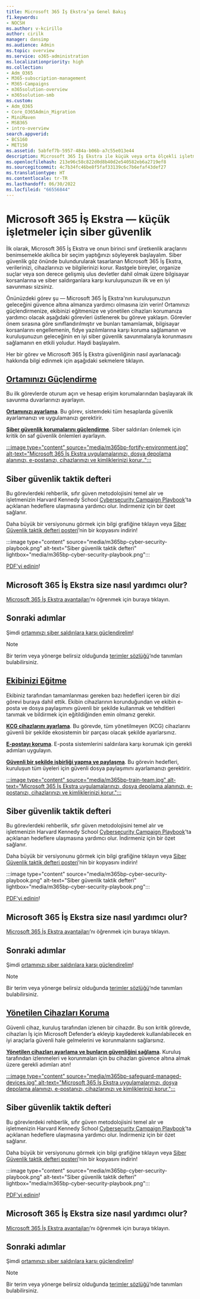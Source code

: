```yaml
---
title: Microsoft 365 İş Ekstra’ya Genel Bakış
f1.keywords:
- NOCSH
ms.author: v-kcirillo
author: cirilk
manager: dansimp
ms.audience: Admin
ms.topic: overview
ms.service: o365-administration
ms.localizationpriority: high
ms.collection:
- Adm_O365
- M365-subscription-management
- M365-Campaigns
- m365solution-overview
- m365solution-smb
ms.custom:
- Adm_O365
- Core_O365Admin_Migration
- MiniMaven
- MSB365
- intro-overview
search.appverid:
- BCS160
- MET150
ms.assetid: 5abfef7b-5957-484a-b06b-a7c55e013e44
description: Microsoft 365 İş Ekstra ile küçük veya orta ölçekli işletmeler için siber güvenliği nasıl uygulayacağınızı öğrenin. Siber güvenlik işlevleri ve özellikleri, siber saldırıları ve güvenlik ihlallerini önlemek ve üst düzey siber savunmalarla verileri, cihazları ve bilgileri korumaya yardımcı olmak için iyileştirilmiştir.
ms.openlocfilehash: 213e96c58c822d0d8b40d2e540582eb6a2719ef8
ms.sourcegitcommit: 4c7b34fc46be8f5faf33139c6c7b6efaf43def27
ms.translationtype: HT
ms.contentlocale: tr-TR
ms.lasthandoff: 06/30/2022
ms.locfileid: "66556844"
---
```

# <a name="microsoft-365-business-premium-mdash-cybersecurity-for-small-business"></a>Microsoft 365 İş Ekstra &mdash; küçük işletmeler için siber güvenlik

İlk olarak, Microsoft 365 İş Ekstra ve onun birinci sınıf üretkenlik araçlarını benimsemekle akıllıca bir seçim yaptığınızı söyleyerek başlayalım. Siber güvenlik göz önünde bulundurularak tasarlanan Microsoft 365 İş Ekstra, verilerinizi, cihazlarınızı ve bilgilerinizi korur. Rastgele bireyler, organize suçlar veya son derece gelişmiş ulus devletler dahil olmak üzere bilgisayar korsanlarına ve siber saldırganlara karşı kuruluşunuzun ilk ve en iyi savunması sizsiniz.

Önünüzdeki görev şu &mdash; Microsoft 365 İş Ekstra'nın kuruluşunuzun geleceğini güvence altına almanıza yardımcı olmasına izin verin! Ortamınızı güçlendirmenize, ekibinizi eğitmenize ve yönetilen cihazları korumanıza yardımcı olacak aşağıdaki görevleri üstlenerek bu göreve yaklaşın. Görevler önem sırasına göre sınıflandırılmıştır ve bunları tamamlamak, bilgisayar korsanlarını engellemenin, fidye yazılımlarına karşı koruma sağlamanın ve kuruluşunuzun geleceğinin en iyi siber güvenlik savunmalarıyla korunmasını sağlamanın en etkili yoludur. Haydi başlayalım.

Her bir görev ve Microsoft 365 İş Ekstra güvenliğinin nasıl ayarlanacağı hakkında bilgi edinmek için aşağıdaki sekmelere tıklayın.

## <a name="fortify-your-environment"></a>[**Ortamınızı Güçlendirme**](#tab/Fortify)

Bu ilk görevlerde oturum açın ve hesap erişim korumalarından başlayarak ilk savunma duvarlarınızı ayarlayın.

[**Ortamınızı ayarlama**](m365bp-setup-overview.md). Bu görev, sistemdeki tüm hesaplarda güvenlik ayarlamanızı ve uygulamanızı gerektirir.

[**Siber güvenlik korumalarını güçlendirme**](m365bp-security-overview.md). Siber saldırıları önlemek için kritik ön saf güvenlik önlemleri ayarlayın.

[:::image type="content" source="media/m365bp-fortify-environment.jpg" alt-text="Microsoft 365 İş Ekstra uygulamalarınızı, dosya depolama alanınızı, e-postanızı, cihazlarınızı ve kimliklerinizi korur,.":::](m365bp-setup-overview.md)

## <a name="cybersecurity-playbook"></a>Siber güvenlik taktik defteri

Bu görevlerdeki rehberlik, sıfır güven metodolojisini temel alır ve işletmenizin Harvard Kennedy School  [Cybersecurity Campaign Playbook](https://go.microsoft.com/fwlink/p/?linkid=2015598)'ta açıklanan hedeflere ulaşmasına yardımcı olur. İndirmeniz için bir özet sağlanır.

Daha büyük bir versiyonunu görmek için bilgi grafiğine tıklayın veya [Siber Güvenlik taktik defteri posteri](https://download.microsoft.com/download/9/c/1/9c167271-8209-492e-acc2-38a39d1834c2/m365bp-cybersecurity-playbook.pdf)’nin bir kopyasını indirin!

:::image type="content" source="media/m365bp-cyber-security-playbook.png" alt-text="Siber güvenlik taktik defteri" lightbox="media/m365bp-cyber-security-playbook.png":::

[PDF'yi edinin](https://download.microsoft.com/download/9/c/1/9c167271-8209-492e-acc2-38a39d1834c2/m365bp-cybersecurity-playbook.pdf)!

## <a name="how-microsoft-365-business-premium-helps-you"></a>Microsoft 365 İş Ekstra size nasıl yardımcı olur?

[Microsoft 365 İş Ekstra avantajları](m365bp-secure-users.md)’nı öğrenmek için buraya tıklayın.

## <a name="next-steps"></a>Sonraki adımlar

Şimdi [ortamınızı siber saldırılara karşı güçlendirelim](m365bp-setup-overview.md)!

> [!NOTE]
> Bir terim veya yönerge belirsiz olduğunda [terimler sözlüğü](m365bp-glossary.yml)’nde tanımları bulabilirsiniz.

## <a name="train-your-team"></a>[**Ekibinizi Eğitme**](#tab/Train)

Ekibiniz tarafından tamamlanması gereken bazı hedefleri içeren bir dizi görevi buraya dahil ettik. Ekibin cihazlarının korunduğundan ve ekibin e-posta ve dosya paylaşımını güvenli bir şekilde kullanmak ve tehditleri tanımak ve bildirmek için eğitildiğinden emin olmanız gerekir.

[**KCG cihazlarını ayarlama**](m365bp-protect-pcs-macs.md). Bu görevde, tüm yönetilmeyen (KCG) cihazlarını güvenli bir şekilde ekosistemin bir parçası olacak şekilde ayarlarsınız.

[**E-postayı koruma**](m365bp-protect-email-overview.md). E-posta sistemlerini saldırılara karşı korumak için gerekli adımları uygulayın.

[**Güvenli bir şekilde işbirliği yapma ve paylaşma**](m365bp-collaborate-share-securely.md). Bu görevin hedefleri, kuruluşun tüm üyeleri için güvenli dosya paylaşımını ayarlamanızı gerektirir.

[:::image type="content" source="media/m365bp-train-team.jpg" alt-text="Microsoft 365 İş Ekstra uygulamalarınızı, dosya depolama alanınızı, e-postanızı, cihazlarınızı ve kimliklerinizi korur.":::](m365bp-devices-overview.md)

## <a name="cybersecurity-playbook"></a>Siber güvenlik taktik defteri

Bu görevlerdeki rehberlik, sıfır güven metodolojisini temel alır ve işletmenizin Harvard Kennedy School  [Cybersecurity Campaign Playbook](https://go.microsoft.com/fwlink/p/?linkid=2015598)'ta açıklanan hedeflere ulaşmasına yardımcı olur. İndirmeniz için bir özet sağlanır.

Daha büyük bir versiyonunu görmek için bilgi grafiğine tıklayın veya [Siber Güvenlik taktik defteri posteri](https://download.microsoft.com/download/9/c/1/9c167271-8209-492e-acc2-38a39d1834c2/m365bp-cybersecurity-playbook.pdf)’nin bir kopyasını indirin!

:::image type="content" source="media/m365bp-cyber-security-playbook.png" alt-text="Siber güvenlik taktik defteri" lightbox="media/m365bp-cyber-security-playbook.png":::

[PDF'yi edinin](https://download.microsoft.com/download/9/c/1/9c167271-8209-492e-acc2-38a39d1834c2/m365bp-cybersecurity-playbook.pdf)!

## <a name="how-microsoft-365-business-premium-helps-you"></a>Microsoft 365 İş Ekstra size nasıl yardımcı olur?

[Microsoft 365 İş Ekstra avantajları](m365bp-secure-users.md)’nı öğrenmek için buraya tıklayın.

## <a name="next-steps"></a>Sonraki adımlar

Şimdi [ortamınızı siber saldırılara karşı güçlendirelim](m365bp-setup-overview.md)!

> [!NOTE]
> Bir terim veya yönerge belirsiz olduğunda [terimler sözlüğü](m365bp-glossary.yml)’nde tanımları bulabilirsiniz.

## <a name="safeguard-managed-devices"></a>[**Yönetilen Cihazları Koruma**](#tab/Safeguard)

Güvenli cihaz, kuruluş tarafından izlenen bir cihazdır. Bu son kritik görevde, cihazları İş için Microsoft Defender’a ekleyip kaydederek kullanılabilecek en iyi araçlarla güvenli hale gelmelerini ve korunmalarını sağlarsınız.

[**Yönetilen cihazları ayarlama ve bunların güvenliğini sağlama**](m365bp-protect-devices.md). Kuruluş tarafından izlenmeleri ve korunmaları için bu cihazları güvence altına almak üzere gerekli adımları atın!

[:::image type="content" source="media/m365bp-safeguard-managed-devices.jpg" alt-text="Microsoft 365 İş Ekstra uygulamalarınızı, dosya depolama alanınızı, e-postanızı, cihazlarınızı ve kimliklerinizi korur.":::](m365bp-protect-devices.md)

## <a name="cybersecurity-playbook"></a>Siber güvenlik taktik defteri

Bu görevlerdeki rehberlik, sıfır güven metodolojisini temel alır ve işletmenizin Harvard Kennedy School  [Cybersecurity Campaign Playbook](https://go.microsoft.com/fwlink/p/?linkid=2015598)'ta açıklanan hedeflere ulaşmasına yardımcı olur. İndirmeniz için bir özet sağlanır.

Daha büyük bir versiyonunu görmek için bilgi grafiğine tıklayın veya [Siber Güvenlik taktik defteri posteri](https://download.microsoft.com/download/9/c/1/9c167271-8209-492e-acc2-38a39d1834c2/m365bp-cybersecurity-playbook.pdf)’nin bir kopyasını indirin!

:::image type="content" source="media/m365bp-cyber-security-playbook.png" alt-text="Siber güvenlik taktik defteri" lightbox="media/m365bp-cyber-security-playbook.png":::

[PDF'yi edinin](https://download.microsoft.com/download/9/c/1/9c167271-8209-492e-acc2-38a39d1834c2/m365bp-cybersecurity-playbook.pdf)!

## <a name="how-microsoft-365-business-premium-helps-you"></a>Microsoft 365 İş Ekstra size nasıl yardımcı olur?

[Microsoft 365 İş Ekstra avantajları](m365bp-secure-users.md)’nı öğrenmek için buraya tıklayın.

## <a name="next-steps"></a>Sonraki adımlar

Şimdi [ortamınızı siber saldırılara karşı güçlendirelim](m365bp-setup-overview.md)!

> [!NOTE]
> Bir terim veya yönerge belirsiz olduğunda [terimler sözlüğü](m365bp-glossary.yml)’nde tanımları bulabilirsiniz.
